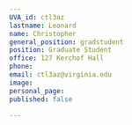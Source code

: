 ```yaml
---
UVA_id: ctl3az
lastname: Leonard
name: Christopher
general_position: gradstudent
position: Graduate Student
office: 127 Kerchof Hall
phone: 
email: ctl3az@virginia.edu
image:
personal_page:
published: false

---
```

